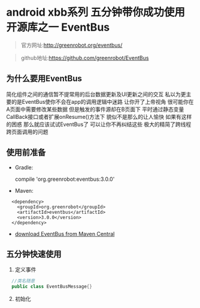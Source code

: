# android xbb系列  五分钟带你成功使用开源库之一 EventBus

>官方网址:http://greenrobot.org/eventbus/

> github地址:https://github.com/greenrobot/EventBus


## 为什么要用EventBus
  简化组件之间的通信暂不提常用的后台数据更新及UI更新之间的交互 私以为更主要的是EventBus使你不会在app的调用逻辑中迷路 让你开了上帝视角 很可能你在A页面中需要修改某些数据 但是触发的事件源却在B页面下 平时通过静态变量 CallBack接口或者扩展onResume()方法下 貌似不是那么的让人愉快 如果有这样的困惑 那么就应该试试EventBus了 可以让你不再纠结这些 极大的精简了跨线程跨页面调用的问题

## 使用前准备

* Gradle:

  compile 'org.greenrobot:eventbus:3.0.0'

* Maven:
```Maven
  <dependency>
    <groupId>org.greenrobot</groupId>
    <artifactId>eventbus</artifactId>
    <version>3.0.0</version>
  </dependency>
```
* [download EventBus from Maven Central](http://search.maven.org/#search%7Cga%7C1%7Cg%3A%22org.greenrobot%22%20AND%20a%3A%22eventbus%22)

## 五分钟快速使用

1. 定义事件
```java
  //类名随意
  public class EventBusMessage{}
```

2. 初始化
